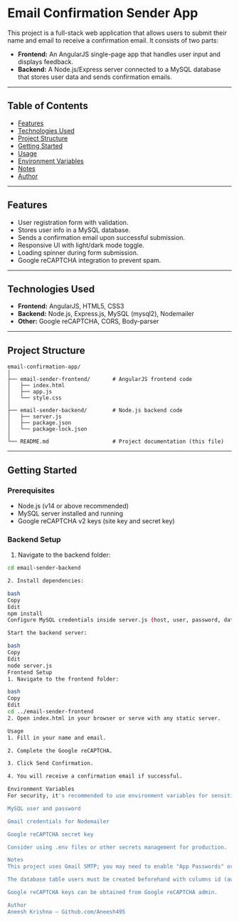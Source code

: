 # Email Confirmation Sender App

This project is a full-stack web application that allows users to submit their name and email to receive a confirmation email. It consists of two parts:

- **Frontend:** An AngularJS single-page app that handles user input and displays feedback.
- **Backend:** A Node.js/Express server connected to a MySQL database that stores user data and sends confirmation emails.

---

## Table of Contents

- [Features](#features)
- [Technologies Used](#technologies-used)
- [Project Structure](#project-structure)
- [Getting Started](#getting-started)
- [Usage](#usage)
- [Environment Variables](#environment-variables)
- [Notes](#notes)
- [Author](#author)

---

## Features

- User registration form with validation.
- Stores user info in a MySQL database.
- Sends a confirmation email upon successful submission.
- Responsive UI with light/dark mode toggle.
- Loading spinner during form submission.
- Google reCAPTCHA integration to prevent spam.

---

## Technologies Used

- **Frontend:** AngularJS, HTML5, CSS3
- **Backend:** Node.js, Express.js, MySQL (mysql2), Nodemailer
- **Other:** Google reCAPTCHA, CORS, Body-parser

---

## Project Structure

    email-confirmation-app/
    │
    ├── email-sender-frontend/       # AngularJS frontend code
    │   ├── index.html
    │   ├── app.js
    │   └── style.css
    │
    ├── email-sender-backend/        # Node.js backend code
    │   ├── server.js
    │   ├── package.json
    │   └── package-lock.json
    │
    └── README.md                    # Project documentation (this file)

---

## Getting Started

### Prerequisites

- Node.js (v14 or above recommended)
- MySQL server installed and running
- Google reCAPTCHA v2 keys (site key and secret key)

### Backend Setup

1. Navigate to the backend folder:

```bash
cd email-sender-backend

2. Install dependencies:

bash
Copy
Edit
npm install
Configure MySQL credentials inside server.js (host, user, password, database).

Start the backend server:

bash
Copy
Edit
node server.js
Frontend Setup
1. Navigate to the frontend folder:

bash
Copy
Edit
cd ../email-sender-frontend
2. Open index.html in your browser or serve with any static server.

Usage
1. Fill in your name and email.

2. Complete the Google reCAPTCHA.

3. Click Send Confirmation.

4. You will receive a confirmation email if successful.

Environment Variables
For security, it's recommended to use environment variables for sensitive information like:

MySQL user and password

Gmail credentials for Nodemailer

Google reCAPTCHA secret key

Consider using .env files or other secrets management for production.

Notes
This project uses Gmail SMTP; you may need to enable "App Passwords" or "Less Secure Apps" in your Gmail account.

The database table users must be created beforehand with columns id (auto-increment), name, and email.

Google reCAPTCHA keys can be obtained from Google reCAPTCHA admin.

Author
Aneesh Krishna — Github.com/Aneesh495

